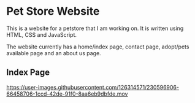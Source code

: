 # Pet Store Website

This is a website for a petstore that I am working on. It is written using HTML, CSS and JavaScript.

The website currently has a home/index page, contact page, adopt/pets available page and an about us page. 

## Index Page
https://user-images.githubusercontent.com/126314571/230596906-66458706-1ccd-42de-91f0-8aa6eb9dbfde.mov
